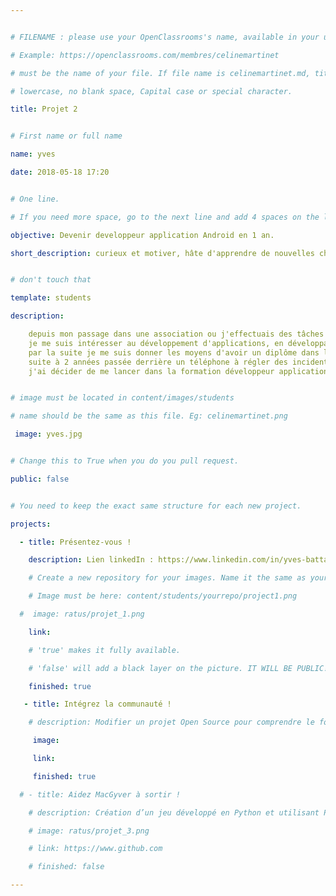 ```yaml
---


# FILENAME : please use your OpenClassrooms's name, available in your url.

# Example: https://openclassrooms.com/membres/celinemartinet

# must be the name of your file. If file name is celinemartinet.md, title is celinemartinet.

# lowercase, no blank space, Capital case or special character.

title: Projet 2


# First name or full name

name: yves

date: 2018-05-18 17:20


# One line.

# If you need more space, go to the next line and add 4 spaces on the left, as in 'description'.

objective: Devenir developpeur application Android en 1 an.

short_description: curieux et motiver, hâte d'apprendre de nouvelles choses


# don't touch that

template: students

description:

    depuis mon passage dans une association ou j'effectuais des tâches de maintenances informatiques
    je me suis intéresser au développement d'applications, en développant une petite application avec 4D
    par la suite je me suis donner les moyens d'avoir un diplôme dans le domaine informatique.
    suite à 2 années passée derrière un téléphone à régler des incidents informatiques mineurs,
    j'ai décider de me lancer dans la formation développeur application Android.


# image must be located in content/images/students

# name should be the same as this file. Eg: celinemartinet.png

 image: yves.jpg


# Change this to True when you do you pull request.

public: false


# You need to keep the exact same structure for each new project.

projects:

  - title: Présentez-vous !

    description: Lien linkedIn : https://www.linkedin.com/in/yves-battagliola-4a2479aa/.

    # Create a new repository for your images. Name it the same as your nickname and profile picture.

    # Image must be here: content/students/yourrepo/project1.png

  #  image: ratus/projet_1.png

    link:

    # 'true' makes it fully available.

    # 'false' will add a black layer on the picture. IT WILL BE PUBLIC!

    finished: true

   - title: Intégrez la communauté !

    # description: Modifier un projet Open Source pour comprendre le fonctionnement de Git, de Github et des pull requests.

     image:

     link:

     finished: true

  # - title: Aidez MacGyver à sortir !

    # description: Création d’un jeu développé en Python et utilisant PyGame.

    # image: ratus/projet_3.png

    # link: https://www.github.com

    # finished: false

---
```

